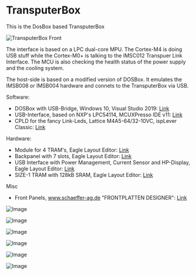 # TransputerBox
This is the DosBox based TransputerBox

![TransputerBox Front](https://github.com/DigiFennek/TransputerBox/blob/master/Images/transputerbox_front.jpg)

The interface is based on a LPC dual-core MPU. The Cortex-M4 is doing USB stuff while the Cortex-M0+ is talking to the IMSC012 Transpuer Link Interface. The MCU is also checking the health status of the power supply and the cooling system.

The host-side is based on a modified version of DOSBox. It emulates the IMSB008 or IMSB004 hardware and connets to the TransputerBox via USB.

Software:
  - DOSBox with USB-Bridge, Windows 10, Visual Studio 2019: [Link](https://github.com/DigiFennek/TransputerBox/tree/master/Visual%20Studio)
  - USB-Interface, based on NXP's LPC54114, MCUXPresso IDE v11: [Link](https://github.com/DigiFennek/TransputerBox/tree/master/MCUXpresso)
  - CPLD for the fancy Link-Leds, Lattice M4A5-64/32-10VC, ispLever Classic: [Link](https://github.com/DigiFennek/TransputerBox/tree/master/ispLEVER%20Classic/linkled)
  
Hardware:
  - Module for 4 TRAM's, Eagle Layout Editor: [Link](https://github.com/DigiFennek/TransputerBox/tree/master/Eagle/TB-4)
  - Backpanel with 7 slots, Eagle Layout Editor: [Link](https://github.com/DigiFennek/TransputerBox/tree/master/Eagle/BB-7)
  - USB Interface with Power Management, Current Sensor and HP-Display, Eagle Layout Editor: [Link](https://github.com/DigiFennek/TransputerBox/tree/master/Eagle/UB-1)
  - SIZE-1 TRAM with 128kB SRAM, Eagle Layout Editor: [Link](https://github.com/DigiFennek/TransputerBox/tree/master/Eagle/TM-2)    
  
Misc
  - Front Panels, www.schaeffer-ag.de "FRONTPLATTEN DESIGNER": [Link](https://github.com/DigiFennek/TransputerBox/tree/master/Schaeffer%20AG)

![Image](https://github.com/DigiFennek/TransputerBox/blob/master/Images/transputerbox_back.jpg)

![Image](https://github.com/DigiFennek/TransputerBox/blob/master/Images/transputerbox_card.jpg)

![Image](https://github.com/DigiFennek/TransputerBox/blob/master/Images/transputerbox_occam.jpg)

![Image](https://github.com/DigiFennek/TransputerBox/blob/master/Images/transputerbox_mtest.jpg)

![Image](https://github.com/DigiFennek/TransputerBox/blob/master/Images/transputerbox_mandelbrot.jpg)

![Image](https://github.com/DigiFennek/TransputerBox/blob/master/Images/transputerbox_raytracer.jpg)

